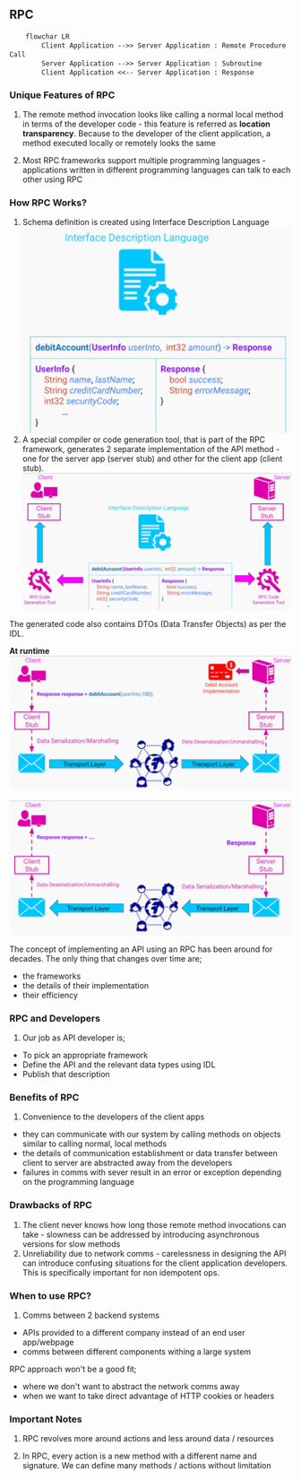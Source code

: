 ## RPC
```mermaid
    flowchar LR
        Client Application -->> Server Application : Remote Procedure Call
        Server Application -->> Server Application : Subroutine
        Client Application <<-- Server Application : Response
```

### Unique Features of RPC
1. The remote method invocation looks like calling a normal local method in terms of the developer code - this feature is referred as **location transparency**. Because to the developer of the client application, a method executed locally or remotely looks the same

2. Most RPC frameworks support multiple programming languages - applications written in different programming languages can talk to each other using RPC

### How RPC Works?
1. Schema definition is created using Interface Description Language
![RPC!](images/rpc1.png)
2. A special compiler or code generation tool, that is part of the RPC framework, generates 2 separate implementation of the API method - one for the server app (server stub) and other for the client app (client stub).
![RPC!](images/rpc2.png)

The generated code also contains DTOs (Data Transfer Objects) as per the IDL.

**At runtime**
![RPC!](images/rpc3.png)

![RPC!](images/rpc4.png)

The concept of implementing an API using an RPC has been around for decades. The only thing that changes over time are;
- the frameworks
- the details of their implementation
- their efficiency

### RPC and Developers
1. Our job as API developer is;
- To pick an appropriate framework
- Define the API and the relevant data types using IDL
- Publish that description

### Benefits of RPC
1. Convenience to the developers of the client apps
- they can communicate with our system by calling methods on objects similar to calling normal, local methods
- the details of communication establishment or data transfer between client to server are abstracted away from the developers
- failures in comms with sever result in an error or exception depending on the programming language

### Drawbacks of RPC
1. The client never knows how long those remote method invocations can take - slowness can be addressed by introducing asynchronous versions for slow methods
2. Unreliability due to network comms - carelessness in designing the API can introduce confusing situations for the client application developers. This is specifically important for non idempotent ops.

### When to use RPC?
1. Comms between 2 backend systems 
- APIs provided to a different company instead of an end user app/webpage
- comms between different components withing a large system

RPC approach won't be a good fit;
- where we don't want to abstract the network comms away
- when we want to take direct advantage of HTTP cookies or headers

### Important Notes
1. RPC revolves more around actions and less around data / resources

2. In RPC, every action is a new method with a different name and signature. We can define many methods / actions without limitation
